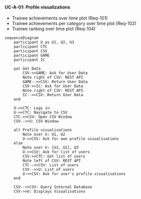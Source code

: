 #### UC-A-01: Profile visualizations

- Trainee achievements over time plot (Req-101) 
- Trainee achievements per category over time plot (Req-102) 
- Trainee ranking over time plot (Req-104) 

```mermaid
sequenceDiagram
    participant U as U1, U2, U3
    participant CTC
    participant CSV
    participant GAME
    participant IC

    par Get Data
        CSV->>GAME: Ask for User Data
        Note right of CSV: REST API
        GAME-->>CSV: Return User Data
        CSV->>IC: Ask for User Data
        Note right of CSV: REST API
        IC-->>CSV: Return User Data
    end

    U->>CTC: Logs in
    U->>CTC: Navigate to CSV
    CTC->>CSV: Open CSV Window
    CSV-->>U: CSV Window

    alt Profile visualisations
        Note over U: U1, U2
        U->>CSV: Ask for own profile visualisations
    else
        Note over U: [U1, U2], U3
        U->>CSV: Ask for list of users
        CSV->>CTC: Get list of users
        Note left of CSV: REST API
        CTC-->>CSV: List of users
        CSV-->>U: List of users
        U->>CSV: Ask for user's profile visualisations
    end 

    CSV-->>CSV: Query Internal Database
    CSV->>U: Displays Visualisations
```
